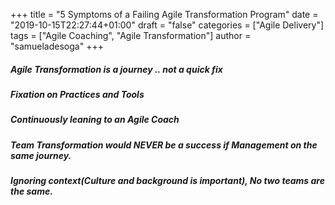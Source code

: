 +++
title = "5 Symptoms of a Failing Agile Transformation Program"
date = "2019-10-15T22:27:44+01:00"
draft = "false"
categories = ["Agile Delivery"]
tags = ["Agile Coaching", "Agile Transformation"]
author = "samueladesoga"
+++

##### Agile Transformation is a journey .. not a quick fix
##### Fixation on Practices and Tools
##### Continuously leaning to an Agile Coach
##### Team Transformation would NEVER be a success if Management on the same journey.
##### Ignoring context(Culture and background is important), No two teams are the same.
